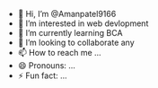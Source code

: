 - 👋 Hi, I’m @Amanpatel9166
- 👀 I’m interested in web devlopment
- 🌱 I’m currently learning BCA
- 💞️ I’m looking to collaborate any 
- 📫 How to reach me ...
- 😄 Pronouns: ...
- ⚡ Fun fact: ...

<!---
Amanpatel9166/Amanpatel9166 is a ✨ special ✨ repository because its `README.md` (this file) appears on your GitHub profile.
You can click the Preview link to take a look at your changes.
--->
